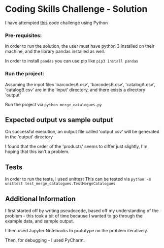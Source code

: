 # Coding Skills Challenge - Solution

I have attempted [this](https://github.com/tosumitagrawal/codingskills) code challenge using Python

### Pre-requisites:
In order to run the solution, the user must have python 3 installed on their machine, and the library pandas installed as well.

In order to install `pandas` you can use pip like `pip3 install pandas` 

### Run the project:
Assuming the input files 'barcodesA.csv', 'barcodesB.csv', 'catalogA.csv', 'catalogB.csv' are in the 'input' directory, and there exists a directory 'output'

Run the project via `python merge_catalogues.py`

## Expected output vs sample output

On successful execution, an output file called 'output.csv' will be generated in the 'output' directory

I found that the order of the 'products' seems to differ just slightly, I'm hoping that this isn't a problem.

## Tests
In order to run the tests, I used unittest
This can be tested via `python -m unittest test_merge_catalogues.TestMergeCatalogues`

## Additional Information

I first started off by writing pseudocode, based off my understanding of the problem - this took a bit of time because I wanted to go through the example data, and sample output.

I then used Jupyter Notebooks to prototype on the problem iteratively.

Then, for debugging - I used PyCharm.
